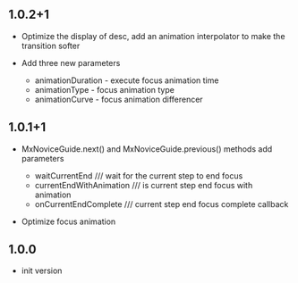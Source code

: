 ## 1.0.2+1
- Optimize the display of desc, add an animation interpolator to make the transition softer

- Add three new parameters
  * animationDuration - execute focus animation time
  * animationType - focus animation type
  * animationCurve - focus animation differencer

## 1.0.1+1
- MxNoviceGuide.next() and MxNoviceGuide.previous() methods add parameters
  * waitCurrentEnd /// wait for the current step to end focus
  * currentEndWithAnimation /// is current step end focus with animation
  * onCurrentEndComplete /// current step end focus complete callback

- Optimize focus animation

## 1.0.0
- init version
